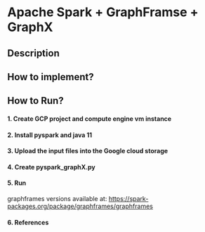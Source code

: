 # Apache Spark + GraphFramse + GraphX

## Description

## How to implement?


## How to Run?

#### 1. Create GCP project and compute engine vm instance

#### 2. Install pyspark and java 11

#### 3. Upload the input files into the Google cloud storage 

#### 4. Create pyspark_graphX.py

#### 5. Run

graphframes versions available at:
https://spark-packages.org/package/graphframes/graphframes

#### 6. References


